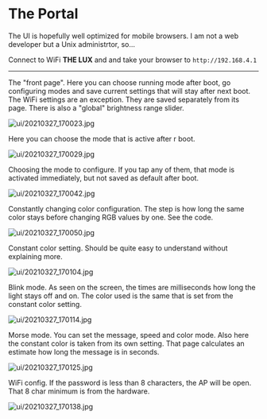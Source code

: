 # The Portal

The UI is hopefully well optimized for mobile browsers. I am not a web developer but a Unix administrtor, so...

Connect to WiFi **THE LUX** and and take your browser to `http://192.168.4.1`

-----------------

The "front page". Here you can choose running mode after boot, go configuring modes and save current settings
that will stay after next boot. The WiFi settings are an exception. They are saved separately from its page.
There is also a "global" brightness range slider.

![ui/20210327_170023.jpg](ui/20210327_170023.jpg)

Here you can choose the mode that is active after r boot.

![ui/20210327_170029.jpg](ui/20210327_170029.jpg)

Choosing the mode to configure. If you tap any of them, that mode is activated immediately, but not saved
as default after boot.

![ui/20210327_170042.jpg](ui/20210327_170042.jpg)

Constantly changing color configuration. The step is how long the same color stays before changing RGB values
by one. See the code.

![ui/20210327_170050.jpg](ui/20210327_170050.jpg)

Constant color setting. Should be quite easy to understand without explaining more.

![ui/20210327_170104.jpg](ui/20210327_170104.jpg)

Blink mode. As seen on the screen, the times are milliseconds how long the light stays off and on. The color
used is the same that is set from the constant color setting.

![ui/20210327_170114.jpg](ui/20210327_170114.jpg)

Morse mode. You can set the message, speed and color mode. Also here the constant color is taken from its own
setting. That page calculates an estimate how long the message is in seconds.

![ui/20210327_170125.jpg](ui/20210327_170125.jpg)

WiFi config. If the password is less than 8 characters, the AP will be open. That 8 char minimum is from
the hardware.

![ui/20210327_170138.jpg](ui/20210327_170138.jpg)

